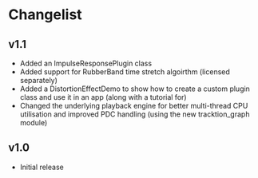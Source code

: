 # Changelist

## v1.1
- Added an ImpulseResponsePlugin class
- Added support for RubberBand time stretch algoirthm (licensed separately)
- Added a DistortionEffectDemo to show how to create a custom plugin class and use it in an app (along with a tutorial for)
- Changed the underlying playback engine for better multi-thread CPU utilisation and improved PDC handling (using the new tracktion_graph module)

## v1.0
- Initial release
